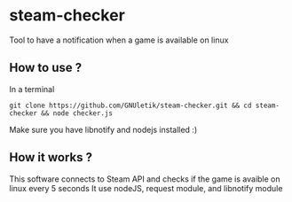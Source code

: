 # steam-checker
Tool to have a notification when a game is available on linux

## How to use ?

In a terminal
```
git clone https://github.com/GNUletik/steam-checker.git && cd steam-checker && node checker.js
```

Make sure you have libnotify and nodejs installed :)

## How it works ?

This software connects to Steam API and checks if the game is avaible on linux every 5 seconds 
It use nodeJS, request module, and libnotify module
